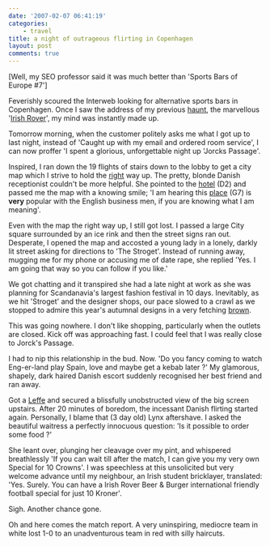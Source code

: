 ```yaml
---
date: '2007-02-07 06:41:19'
categories:
    - travel
title: a night of outrageous flirting in Copenhagen
layout: post
comments: true
---
```

[Well, my SEO professor said it was much better than 'Sports Bars of
Europe \#7']

Feverishly scoured the Interweb looking for alternative sports bars in
Copenhagen. Once I saw the address of my previous
[haunt](http://www.nbrightside.com/blog/2006/04/25/sports-bars-of-europe-2/),
the marvellous
'[Irish Rover](http://www.the-irish-rover.com/HTML/Home.htm)',
my mind was instantly made up.

Tomorrow morning, when the customer politely asks me what I got up to
last night, instead of 'Caught up with my email and ordered room
service', I can now proffer 'I spent a glorious, unforgettable night up
'Jorcks Passage'.

Inspired, I ran down the 19 flights of stairs down to the lobby to get a
city map which I strive to hold the
[right](http://www.nbrightside.com/blog/2006/01/13/sports-bars-of-europe/)
way up. The pretty, blonde Danish receptionist couldn't be more helpful.
She pointed to the [hotel](http://www.admiralhotel.dk/Default.aspx?ID=2)
(D2) and passed me the map with a knowing smile; 'I am hearing this
[place](http://www.antique-toys.dk/) (G7) is **very** popular with the
English business men, if you are knowing what I am meaning'.

Even with the map the right way up, I still got lost. I passed a large
City square surrounded by an ice rink and then the street signs ran out.
Desperate, I opened the map and accosted a young lady in a lonely,
darkly lit street asking for directions to 'The Stroget'. Instead of
running away, mugging me for my phone or accusing me of date rape, she
replied 'Yes. I am going that way so you can follow if you like.'

We got chatting and it transpired she had a late night at work as she
was planning for Scandanavia's largest fashion festival in 10 days.
Inevitably, as we hit 'Stroget' and the designer shops, our pace slowed
to a crawl as we stopped to admire this year's autumnal designs in a
very fetching
[brown](http://www.nbrightside.com/blog/2006/05/29/brown-is-the-new-black/).

This was going nowhere. I don't like shopping, particularly when the
outlets are closed. Kick off was approaching fast. I could feel that I
was really close to Jorck's Passage.

I had to nip this relationship in the bud. Now. 'Do you fancy coming to
watch Eng-er-land play Spain, love and maybe get a kebab later ?' My
glamorous, shapely, dark haired Danish escort suddenly recognised her
best friend and ran away.

Got a [Leffe](http://www.flickr.com/photos/70276096@N00/383224119/) and
secured a blissfully unobstructed view of the big screen upstairs. After
20 minutes of boredom, the incessant Danish flirting started again.
Personally, I blame that (3 day old) Lynx aftershave. I asked the
beautiful waitress a perfectly innocuous question: 'Is it possible to
order some food ?'

She leant over, plunging her cleavage over my pint, and whispered
breathlessly 'If you can wait till after the match, I can give you my
very own Special for 10 Crowns'. I was speechless at this unsolicited
but very welcome advance until my neighbour, an Irish student
bricklayer, translated: 'Yes. Surely. You can have a Irish Rover Beer &
Burger international friendly football special for just 10 Kroner'.

Sigh. Another chance gone.

Oh and here comes the match report. A very uninspiring, mediocre team in
white lost 1-0 to an unadventurous team in red with silly haircuts.
